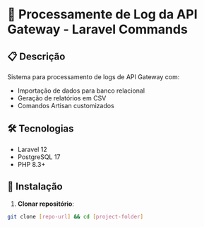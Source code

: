 # 🚀 Processamente de Log da API Gateway - Laravel Commands

## 📋 Descrição
Sistema para processamento de logs de API Gateway com:
- Importação de dados para banco relacional
- Geração de relatórios em CSV
- Comandos Artisan customizados

## 🛠 Tecnologias
- Laravel 12
- PostgreSQL 17
- PHP 8.3+

## 🔧 Instalação

1. **Clonar repositório**:
```bash
git clone [repo-url] && cd [project-folder]